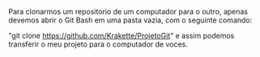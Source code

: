 Para clonarmos um repositorio de um computador para o outro, apenas devemos abrir o Git Bash em uma pasta vazia, com o seguinte comando:

"git clone https://github.com/Krakette/ProjetoGit" e assim podemos transferir o meu projeto para o computador de voces.